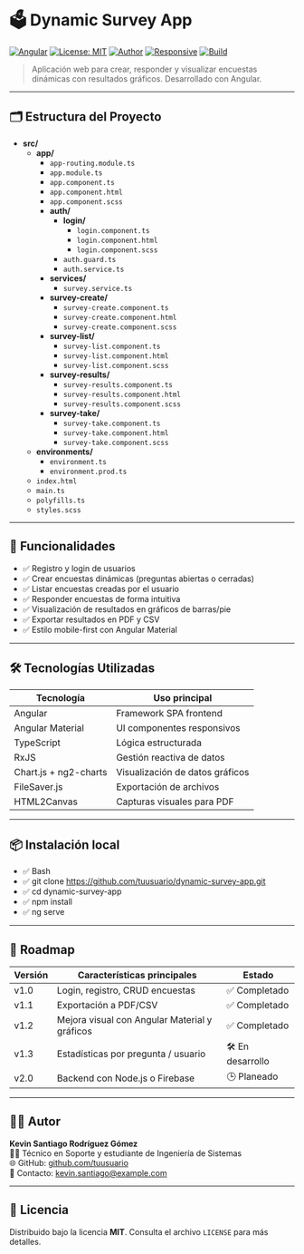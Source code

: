 # 🗳️ Dynamic Survey App

[![Angular](https://img.shields.io/badge/Angular-16-red?logo=angular)](https://angular.io/)
[![License: MIT](https://img.shields.io/badge/License-MIT-yellow.svg)](LICENSE)
[![Author](https://img.shields.io/badge/Author-Kevin%20Santiago-blue)](https://github.com/kevinSantiago)
[![Responsive](https://img.shields.io/badge/Responsive-Mobile%20First-green)]()
[![Build](https://img.shields.io/badge/Status-En%20Desarrollo-orange)]()

> Aplicación web para crear, responder y visualizar encuestas dinámicas con resultados gráficos. Desarrollado con Angular.


---

## 🗂️ Estructura del Proyecto

- **src/**
  - **app/**
    - `app-routing.module.ts`
    - `app.module.ts`
    - `app.component.ts`
    - `app.component.html`
    - `app.component.scss`
    - **auth/**
      - **login/**
        - `login.component.ts`
        - `login.component.html`
        - `login.component.scss`
      - `auth.guard.ts`
      - `auth.service.ts`
    - **services/**
      - `survey.service.ts`
    - **survey-create/**
      - `survey-create.component.ts`
      - `survey-create.component.html`
      - `survey-create.component.scss`
    - **survey-list/**
      - `survey-list.component.ts`
      - `survey-list.component.html`
      - `survey-list.component.scss`
    - **survey-results/**
      - `survey-results.component.ts`
      - `survey-results.component.html`
      - `survey-results.component.scss`
    - **survey-take/**
      - `survey-take.component.ts`
      - `survey-take.component.html`
      - `survey-take.component.scss`
  - **environments/**
    - `environment.ts`
    - `environment.prod.ts`
  - `index.html`
  - `main.ts`
  - `polyfills.ts`
  - `styles.scss`
---

## 🚀 Funcionalidades

- ✅ Registro y login de usuarios
- ✅ Crear encuestas dinámicas (preguntas abiertas o cerradas)
- ✅ Listar encuestas creadas por el usuario
- ✅ Responder encuestas de forma intuitiva
- ✅ Visualización de resultados en gráficos de barras/pie
- ✅ Exportar resultados en PDF y CSV
- ✅ Estilo mobile-first con Angular Material

---

## 🛠️ Tecnologías Utilizadas

| Tecnología        | Uso principal                         |
|------------------|----------------------------------------|
| Angular           | Framework SPA frontend                |
| Angular Material  | UI componentes responsivos            |
| TypeScript        | Lógica estructurada                   |
| RxJS              | Gestión reactiva de datos             |
| Chart.js + ng2-charts | Visualización de datos gráficos  |
| FileSaver.js      | Exportación de archivos               |
| HTML2Canvas       | Capturas visuales para PDF            |

---

## 📦 Instalación local

- ✅ Bash
- ✅ git clone https://github.com/tuusuario/dynamic-survey-app.git
- ✅ cd dynamic-survey-app
- ✅ npm install
- ✅ ng serve

---

## 📄 Roadmap

| Versión | Características principales                          | Estado         |
|---------|------------------------------------------------------|----------------|
| v1.0    | Login, registro, CRUD encuestas                      | ✅ Completado   |
| v1.1    | Exportación a PDF/CSV                                | ✅ Completado   |
| v1.2    | Mejora visual con Angular Material y gráficos        | ✅ Completado   |
| v1.3    | Estadísticas por pregunta / usuario                  | 🛠️ En desarrollo |
| v2.0    | Backend con Node.js o Firebase                       | 🕒 Planeado     |

---

## 👨‍💻 Autor

**Kevin Santiago Rodríguez Gómez**  
👨‍💻 Técnico en Soporte y estudiante de Ingeniería de Sistemas  
🌐 GitHub: [github.com/tuusuario](https://github.com/tuusuario)  
📧 Contacto: kevin.santiago@example.com

---

## 📝 Licencia

Distribuido bajo la licencia **MIT**. Consulta el archivo `LICENSE` para más detalles.

